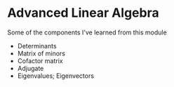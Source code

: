 # Advanced Linear Algebra
Some of the components I've learned from this module
- Determinants
- Matrix of minors
- Cofactor matrix
- Adjugate
- Eigenvalues; Eigenvectors
